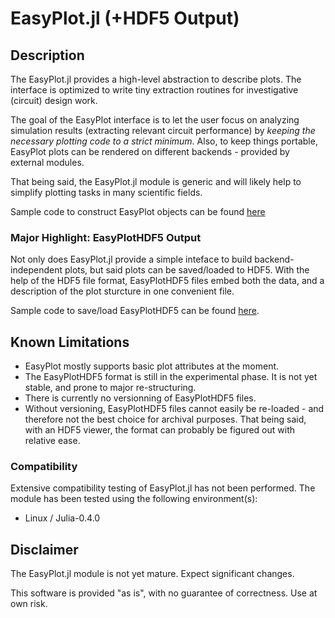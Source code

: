 # EasyPlot.jl (+HDF5 Output)

## Description

The EasyPlot.jl provides a high-level abstraction to describe plots.  The interface is optimized to write tiny extraction routines for investigative (circuit) design work.

The goal of the EasyPlot interface is to let the user focus on analyzing simulation results (extracting relevant circuit performance) by *keeping the necessary plotting code to a strict minimum*.  Also, to keep things portable, EasyPlot plots can be rendered on different backends - provided by external modules.

That being said, the EasyPlot.jl module is generic and will likely help to simplify plotting tasks in many scientific fields.

Sample code to construct EasyPlot objects can be found [here](sample/)

### Major Highlight: EasyPlotHDF5 Output

Not only does EasyPlot.jl provide a simple inteface to build backend-independent plots, but said plots can be saved/loaded to HDF5.  With the help of the HDF5 file format, EasyPlotHDF5 files embed both the data, and a description of the plot sturcture in one convenient file.

Sample code to save/load EasyPlotHDF5 can be found [here](test/runtests.jl).

## Known Limitations

 - EasyPlot mostly supports basic plot attributes at the moment.
 - The EasyPlotHDF5 format is still in the experimental phase.  It is not yet stable, and prone to major re-structuring.
 - There is currently no versionning of EasyPlotHDF5 files.
  - Without versioning, EasyPlotHDF5 files cannot easily be re-loaded - and therefore not the best choice for archival purposes.  That being said, with an HDF5 viewer, the format can probably be figured out with relative ease.

### Compatibility

Extensive compatibility testing of EasyPlot.jl has not been performed.  The module has been tested using the following environment(s):

 - Linux / Julia-0.4.0

## Disclaimer

The EasyPlot.jl module is not yet mature.  Expect significant changes.

This software is provided "as is", with no guarantee of correctness.  Use at own risk.
